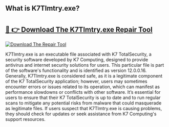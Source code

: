 ## What is K7Tlmtry.exe? 

# <h2><a href="https://exedetect.com/download.php?K7Tlmtry.exe">🔗 👉 Download The K7Tlmtry.exe Repair Tool</a></h2>

[![Download The Repair Tool](https://exedetect.com/download-button.jpg)](https://exedetect.com/download.php?K7Tlmtry.exe)

K7Tlmtry.exe is an executable file associated with K7 TotalSecurity, a security software developed by K7 Computing, designed to provide antivirus and internet security solutions for users. This particular file is part of the software's functionality and is identified as version 12.0.0.16. Generally, K7Tlmtry.exe is considered safe, as it is a legitimate component of the K7 TotalSecurity application; however, users may sometimes encounter errors or issues related to its operation, which can manifest as performance slowdowns or conflicts with other software. It’s essential for users to ensure that their K7 TotalSecurity is up to date and to run regular scans to mitigate any potential risks from malware that could masquerade as legitimate files. If users suspect that K7Tlmtry.exe is causing problems, they should check for updates or seek assistance from K7 Computing's support resources.